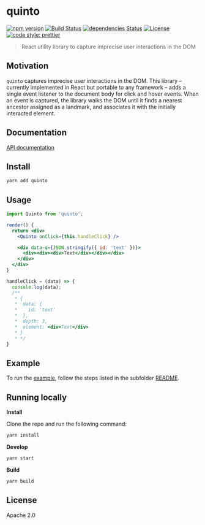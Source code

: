 # quinto

[![npm version](https://img.shields.io/npm/v/quinto.svg)](https://www.npmjs.com/package/quinto)
[![Build Status](https://travis-ci.com/IBM/quinto.svg?branch=master)](https://travis-ci.com/IBM/quinto)
[![dependencies Status](https://david-dm.org/ibm/quinto/status.svg)](https://david-dm.org/ibm/quinto)
[![License](https://img.shields.io/badge/License-Apache%202.0-blue.svg)](https://opensource.org/licenses/Apache-2.0)
[![code style: prettier](https://img.shields.io/badge/code_style-prettier-ff69b4.svg)](https://github.com/prettier/prettier)

> React utility library to capture imprecise user interactions in the DOM

## Motivation

`quinto` captures imprecise user interactions in the DOM. This library – currently implemented in React but portable to any framework – adds a single event listener to the document body for click and hover events. When an event is captured, the library walks the DOM until it finds a nearest ancestor assigned as a landmark, and associates it with the initially interacted element.

## Documentation

[API documentation](documentation/)

## Install

```bash
yarn add quinto
```

## Usage

```jsx
import Quinto from 'quinto';

render() {
  return <div>
    <Quinto onClick={this.handleClick} />

    <div data-q={JSON.stringify({ id: 'text' })}>
      <div><div><div>Text</div></div></div>
    </div>
  </div>
}

handleClick = (data) => {
  console.log(data);
  /**
   * {
   *  data: {
   *    id: 'text'
   *  },
   *  depth: 3,
   *  element: <div>Text</div>
   * }
   * */
}

```

## Example

To run the [example](example/), follow the steps listed in the subfolder [README](example/README.md).

## Running locally

**Install**

Clone the repo and run the following command:

```bash
yarn install
```

**Develop**

```bash
yarn start
```

**Build**

```bash
yarn build
```

## License

Apache 2.0
